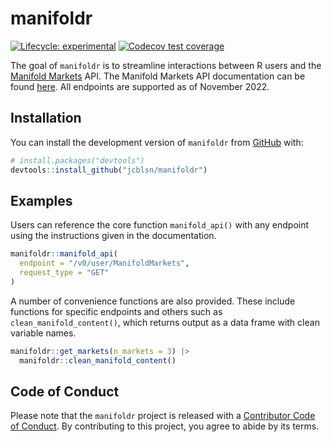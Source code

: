 
<!-- README.md is generated from README.Rmd. Please edit that file -->

# manifoldr

<!-- badges: start -->

[![Lifecycle:
experimental](https://img.shields.io/badge/lifecycle-experimental-orange.svg)](https://lifecycle.r-lib.org/articles/stages.html#experimental)
[![Codecov test
coverage](https://codecov.io/gh/jcblsn/manifoldr/branch/main/graph/badge.svg)](https://app.codecov.io/gh/jcblsn/manifoldr?branch=main)

<!-- badges: end -->

The goal of `manifoldr` is to streamline interactions between R users
and the [Manifold Markets](https://manifold.markets/home) API. The
Manifold Markets API documentation can be found
[here](https://docs.manifold.markets/api#post-v0marketmarketidresolve).
All endpoints are supported as of November 2022.

<!-- apis in r https://cran.r-project.org/web/packages/httr/vignettes/api-packages.html -->
<!-- secret management https://httr2.r-lib.org/articles/wrapping-apis.html#secret-management -->
<!-- codecov https://github.com/marketplace/actions/codecov -->
<!-- can update locally by running covr::codecov() with token, o/w it'll update when i push to github -->
<!-- testing https://r-pkgs.org/testing-basics.html -->
<!-- create new test with usethis::use_test("get_manifold_api_key.R") -->
<!-- add package to DESCRIPTION (still need to specify @import where relevant for it to be included in NAMESPACE) after roxygen2::roxygenize() devtools::use_package('tibble') -->
<!-- run all tests locally testthat::test_local() -->

## Installation

You can install the development version of `manifoldr` from
[GitHub](https://github.com/) with:

``` r
# install.packages("devtools")
devtools::install_github("jcblsn/manifoldr")
```

## Examples

Users can reference the core function `manifold_api()` with any endpoint
using the instructions given in the documentation.

``` r
manifoldr::manifold_api(
  endpoint = "/v0/user/ManifoldMarkets", 
  request_type = "GET"
)
```

A number of convenience functions are also provided. These include
functions for specific endpoints and others such as
`clean_manifold_content()`, which returns output as a data frame with
clean variable names.

``` r
manifoldr::get_markets(n_markets = 3) |> 
  manifoldr::clean_manifold_content()
```

## Code of Conduct

Please note that the `manifoldr` project is released with a [Contributor
Code of
Conduct](https://contributor-covenant.org/version/2/1/CODE_OF_CONDUCT.html).
By contributing to this project, you agree to abide by its terms.
